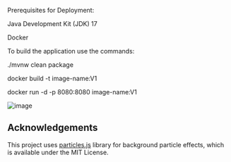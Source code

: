 Prerequisites for Deployment:

Java Development Kit (JDK) 17

Docker


To build the application use the commands:

./mvnw clean package

docker build -t image-name:V1

docker run -d -p 8080:8080  image-name:V1

![image](https://github.com/sahithyav9/Java-Springboot/assets/61227588/7b14ae97-a935-4be2-92f0-560395111bb7)


## Acknowledgements
This project uses [particles.js](https://github.com/VincentGarreau/particles.js) library for background particle effects, which is available under the MIT License.
